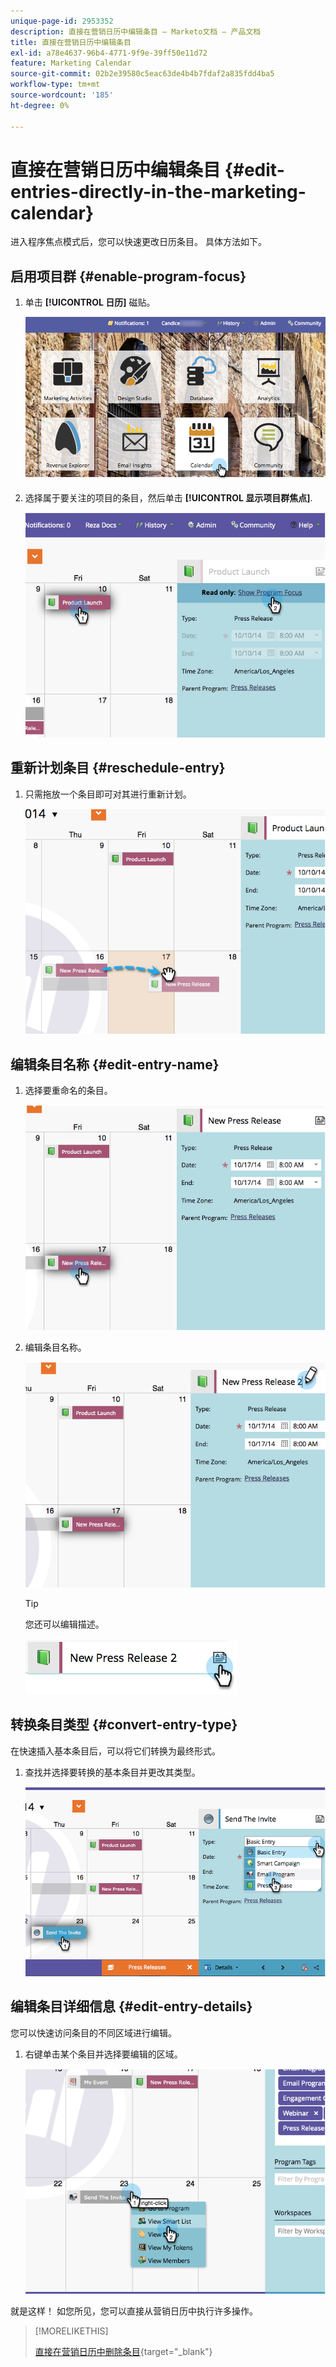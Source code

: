```yaml
---
unique-page-id: 2953352
description: 直接在营销日历中编辑条目 — Marketo文档 — 产品文档
title: 直接在营销日历中编辑条目
exl-id: a78e4637-96b4-4771-9f9e-39ff50e11d72
feature: Marketing Calendar
source-git-commit: 02b2e39580c5eac63de4b4b7fdaf2a835fdd4ba5
workflow-type: tm+mt
source-wordcount: '185'
ht-degree: 0%

---
```


# 直接在营销日历中编辑条目 {#edit-entries-directly-in-the-marketing-calendar}

进入程序焦点模式后，您可以快速更改日历条目。 具体方法如下。

## 启用项目群 {#enable-program-focus}

1. 单击 **[!UICONTROL 日历]** 磁贴。

   ![](assets/2017-05-10-15-30-47-3.png)

1. 选择属于要关注的项目的条目，然后单击 **[!UICONTROL 显示项目群焦点]**.

   ![](assets/image2014-10-20-13-3a16-3a7.png)

## 重新计划条目 {#reschedule-entry}

1. 只需拖放一个条目即可对其进行重新计划。

   ![](assets/image2014-10-20-13-3a16-3a18.png)

## 编辑条目名称 {#edit-entry-name}

1. 选择要重命名的条目。

   ![](assets/image2014-10-20-13-3a16-3a31.png)

1. 编辑条目名称。

   ![](assets/image2014-10-20-13-3a16-3a42.png)

   >[!TIP]
   >
   >您还可以编辑描述。
   >
   >![](assets/image2014-10-20-13-3a16-3a56.png)

## 转换条目类型 {#convert-entry-type}

在快速插入基本条目后，可以将它们转换为最终形式。

1. 查找并选择要转换的基本条目并更改其类型。

   ![](assets/image2014-10-20-13-3a18-3a38.png)

## 编辑条目详细信息 {#edit-entry-details}

您可以快速访问条目的不同区域进行编辑。

1. 右键单击某个条目并选择要编辑的区域。

   ![](assets/image2014-10-20-13-3a18-3a48.png)

就是这样！ 如您所见，您可以直接从营销日历中执行许多操作。

>[!MORELIKETHIS]
>
>[直接在营销日历中删除条目](/help/marketo/product-docs/core-marketo-concepts/marketing-calendar/working-with-the-calendar/delete-entries-directly-in-the-marketing-calendar.md){target="_blank"}

